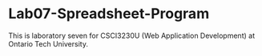 # Lab07-Spreadsheet-Program
This is laboratory seven for CSCI3230U (Web Application Development) at Ontario Tech University. 
